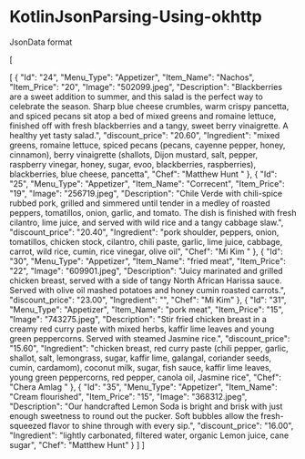 # KotlinJsonParsing-Using-okhttp
JsonData format

[

   [   {
        "Id": "24",
        "Menu_Type": "Appetizer",
        "Item_Name": "Nachos",
        "Item_Price": "20",
        "Image": "502099.jpeg",
        "Description": "Blackberries are a sweet addition to summer, and this salad is the perfect way to celebrate the season. Sharp blue cheese crumbles, warm crispy pancetta, and spiced pecans sit atop a bed of mixed greens and romaine lettuce, finished off with fresh blackberries and a tangy, sweet berry vinaigrette. A healthy yet tasty salad.",
        "discount_price": "20.60",
        "Ingredient": "mixed greens, romaine lettuce, spiced pecans (pecans, cayenne pepper, honey, cinnamon), berry vinaigrette (shallots, Dijon mustard, salt, pepper, raspberry vinegar, honey, sugar, evoo, blackberries, raspberries), blackberries, blue cheese, pancetta",
        "Chef": "Matthew Hunt "
    },
    {
        "Id": "25",
        "Menu_Type": "Appetizer",
        "Item_Name": "Correcent",
        "Item_Price": "19",
        "Image": "256719.jpeg",
        "Description": "Chile Verde with chili-spice rubbed pork, grilled and simmered until tender in a medley of roasted peppers, tomatillos, onion, garlic, and tomato. The dish is finished with fresh cilantro, lime juice, and served with wild rice and a tangy cabbage slaw.",
        "discount_price": "20.40",
        "Ingredient": "pork shoulder, peppers, onion, tomatillos, chicken stock, cilantro, chili paste, garlic, lime juice, cabbage, carrot, wild rice, cumin, rice vinegar, olive oil",
        "Chef": "Mi Kim "
    },
    {
        "Id": "30",
        "Menu_Type": "Appetizer",
        "Item_Name": "fried meat",
        "Item_Price": "22",
        "Image": "609901.jpeg",
        "Description": "Juicy marinated and grilled chicken breast, served with a side of tangy North African Harissa sauce. Served with olive oil mashed potatoes and honey cumin roasted carrots.",
        "discount_price": "23.00",
        "Ingredient": "",
        "Chef": "Mi Kim"
    },
    {
        "Id": "31",
        "Menu_Type": "Appetizer",
        "Item_Name": "pork meat",
        "Item_Price": "15",
        "Image": "743275.jpeg",
        "Description": "Stir fried chicken breast in a creamy red curry paste with mixed herbs, kaffir lime leaves and young green peppercorns. Served with steamed Jasmine rice.",
        "discount_price": "15.60",
        "Ingredient": "chicken breast, red curry paste (chili pepper, garlic, shallot, salt, lemongrass, sugar, kaffir lime, galangal, coriander seeds, cumin, cardamom), coconut milk, sugar, fish sauce, kaffir lime leaves, young green peppercorns, red pepper, canola oil, Jasmine rice",
        "Chef": "Chera Amlag "
    },
    {
        "Id": "35",
        "Menu_Type": "Appetizer",
        "Item_Name": "Cream flourished",
        "Item_Price": "15",
        "Image": "368312.jpeg",
        "Description": "Our handcrafted Lemon Soda is bright and brisk with just enough sweetness to round out the pucker. Soft bubbles allow the fresh-squeezed flavor to shine through with every sip.",
        "discount_price": "16.00",
        "Ingredient": "lightly carbonated, filtered water, organic Lemon juice, cane sugar",
        "Chef": "Matthew Hunt"
    }
]
]
